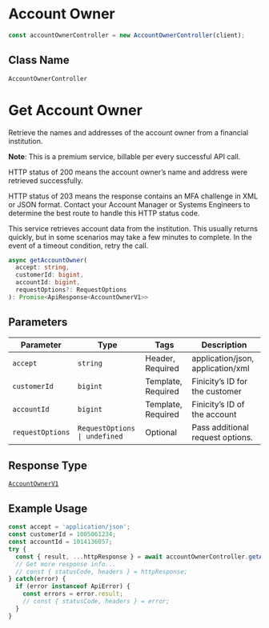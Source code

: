 # Account Owner

```ts
const accountOwnerController = new AccountOwnerController(client);
```

## Class Name

`AccountOwnerController`


# Get Account Owner

Retrieve the names and addresses of the account owner from a financial institution.

**Note**: This is a premium service, billable per every successful API call.

HTTP status of 200 means the account owner’s name and address were retrieved successfully.

HTTP status of 203 means the response contains an MFA challenge in XML or JSON format. Contact your Account Manager or Systems Engineers to determine the best route to handle this HTTP status code.

This service retrieves account data from the institution. This usually returns quickly, but in some scenarios may take a few minutes to complete. In the event of a timeout condition, retry the call.

```ts
async getAccountOwner(
  accept: string,
  customerId: bigint,
  accountId: bigint,
  requestOptions?: RequestOptions
): Promise<ApiResponse<AccountOwnerV1>>
```

## Parameters

| Parameter | Type | Tags | Description |
|  --- | --- | --- | --- |
| `accept` | `string` | Header, Required | application/json, application/xml |
| `customerId` | `bigint` | Template, Required | Finicity’s ID for the customer |
| `accountId` | `bigint` | Template, Required | Finicity’s ID of the account |
| `requestOptions` | `RequestOptions \| undefined` | Optional | Pass additional request options. |

## Response Type

[`AccountOwnerV1`](../../doc/models/account-owner-v1.md)

## Example Usage

```ts
const accept = 'application/json';
const customerId = 1005061234;
const accountId = 1014136057;
try {
  const { result, ...httpResponse } = await accountOwnerController.getAccountOwner(accept, customerId, accountId);
  // Get more response info...
  // const { statusCode, headers } = httpResponse;
} catch(error) {
  if (error instanceof ApiError) {
    const errors = error.result;
    // const { statusCode, headers } = error;
  }
}
```

